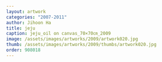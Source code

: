```yaml
---
layout: artwork
categories: "2007-2011"
author: Jihoon Ha
title: jeju
caption: jeju_oil on canvas_70×70㎝_2009
image: /assets/images/artworks/2009/artwork020.jpg
thumb: /assets/images/artworks/2009/thumbs/artwork020.jpg
order: 908018
---
```

